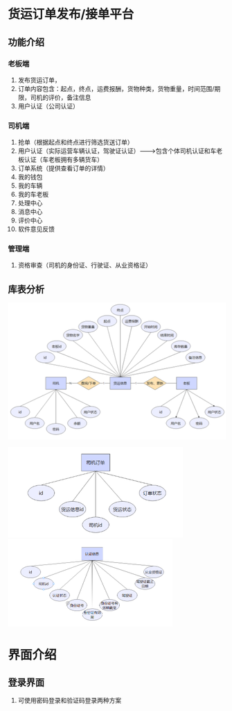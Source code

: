 # 货运订单发布/接单平台
## 功能介绍
### 老板端
1. 发布货运订单，
2. 订单内容包含：起点，终点，运费报酬，货物种类，货物重量，时间范围/期限，司机的评价，备注信息
3. 用户认证（公司认证）

### 司机端

1. 抢单（根据起点和终点进行筛选货送订单）
2. 用户认证（实际运营车辆认证，驾驶证认证）--->包含个体司机认证和车老板认证（车老板拥有多辆货车）
3. 订单系统（提供查看订单的详情）
4. 我的钱包
5. 我的车辆
6. 我的车老板
7. 处理中心
8. 消息中心
9. 评价中心
10. 软件意见反馈

### 管理端

1. 资格审查（司机的身份证、行驶证、从业资格证）

## 库表分析

![image-20231110131835871](https://raw.githubusercontent.com/yangchao19/PicGo/master/typora/202311101318278.png)

<img src="https://raw.githubusercontent.com/yangchao19/PicGo/master/typora/202311101324736.png" alt="image-20231110132411686" style="zoom: 67%;" /><img src="https://raw.githubusercontent.com/yangchao19/PicGo/master/typora/202311101324938.png" alt="image-20231110132428895" style="zoom:50%;" />

# 界面介绍

## 登录界面
1. 可使用密码登录和验证码登录两种方案



